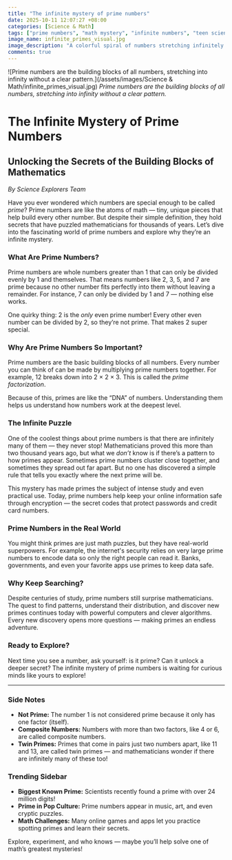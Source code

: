 ```yaml
---
title: "The infinite mystery of prime numbers"
date: 2025-10-11 12:07:27 +08:00
categories: [Science & Math]
tags: ["prime numbers", "math mystery", "infinite numbers", "teen science", "cryptography"]
image_name: infinite_primes_visual.jpg
image_description: "A colorful spiral of numbers stretching infinitely outward, highlighting prime numbers in bright colors among other numbers fading into the distance, symbolizing the endless and mysterious nature of primes."
comments: true
---
```



![Prime numbers are the building blocks of all numbers, stretching into infinity without a clear pattern.](/assets/images/Science & Math/infinite_primes_visual.jpg)
*Prime numbers are the building blocks of all numbers, stretching into infinity without a clear pattern.*

<!-- Image Description: A colorful spiral of numbers stretching infinitely outward, highlighting prime numbers in bright colors among other numbers fading into the distance, symbolizing the endless and mysterious nature of primes. -->


# The Infinite Mystery of Prime Numbers

## Unlocking the Secrets of the Building Blocks of Mathematics

*By Science Explorers Team*

Have you ever wondered which numbers are special enough to be called *prime*? Prime numbers are like the atoms of math — tiny, unique pieces that help build every other number. But despite their simple definition, they hold secrets that have puzzled mathematicians for thousands of years. Let’s dive into the fascinating world of prime numbers and explore why they’re an infinite mystery.

### What Are Prime Numbers?
Prime numbers are whole numbers greater than 1 that can only be divided evenly by 1 and themselves. That means numbers like 2, 3, 5, and 7 are prime because no other number fits perfectly into them without leaving a remainder. For instance, 7 can only be divided by 1 and 7 — nothing else works.

One quirky thing: 2 is the *only* even prime number! Every other even number can be divided by 2, so they’re not prime. That makes 2 super special.

### Why Are Prime Numbers So Important?
Prime numbers are the basic building blocks of all numbers. Every number you can think of can be made by multiplying prime numbers together. For example, 12 breaks down into 2 × 2 × 3. This is called the *prime factorization*.

Because of this, primes are like the “DNA” of numbers. Understanding them helps us understand how numbers work at the deepest level.

### The Infinite Puzzle
One of the coolest things about prime numbers is that there are infinitely many of them — they never stop! Mathematicians proved this more than two thousand years ago, but what we *don’t* know is if there’s a pattern to how primes appear. Sometimes prime numbers cluster close together, and sometimes they spread out far apart. But no one has discovered a simple rule that tells you exactly where the next prime will be.

This mystery has made primes the subject of intense study and even practical use. Today, prime numbers help keep your online information safe through encryption — the secret codes that protect passwords and credit card numbers.

### Prime Numbers in the Real World
You might think primes are just math puzzles, but they have real-world superpowers. For example, the internet's security relies on very large prime numbers to encode data so only the right people can read it. Banks, governments, and even your favorite apps use primes to keep data safe.

### Why Keep Searching?
Despite centuries of study, prime numbers still surprise mathematicians. The quest to find patterns, understand their distribution, and discover new primes continues today with powerful computers and clever algorithms. Every new discovery opens more questions — making primes an endless adventure.

### Ready to Explore?
Next time you see a number, ask yourself: is it prime? Can it unlock a deeper secret? The infinite mystery of prime numbers is waiting for curious minds like yours to explore!

---

### Side Notes
- **Not Prime:** The number 1 is not considered prime because it only has one factor (itself).
- **Composite Numbers:** Numbers with more than two factors, like 4 or 6, are called composite numbers.
- **Twin Primes:** Primes that come in pairs just two numbers apart, like 11 and 13, are called twin primes — and mathematicians wonder if there are infinitely many of these too!

### Trending Sidebar
- **Biggest Known Prime:** Scientists recently found a prime with over 24 million digits!
- **Prime in Pop Culture:** Prime numbers appear in music, art, and even cryptic puzzles.
- **Math Challenges:** Many online games and apps let you practice spotting primes and learn their secrets.

Explore, experiment, and who knows — maybe you’ll help solve one of math’s greatest mysteries!

